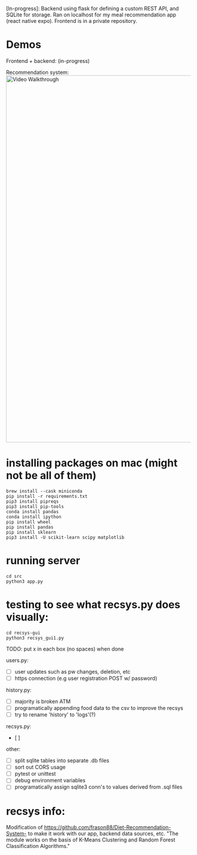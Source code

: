 
[In-progress]: Backend using flask for defining a custom REST API, and SQLite for storage. Ran on localhost for my meal recommendation app (react native expo). Frontend is in a private repository.

# Demos
Frontend + backend:
(in-progress)

Recommendation system:
<img src='demos/recsys_gui1.gif' width=1000 title='Reccomendation system GUI' width='' alt='Video Walkthrough' />

# installing packages on mac (might not be all of them)
```
brew install --cask miniconda
pip install -r requirements.txt
pip3 install pipreqs
pip3 install pip-tools 
conda install pandas   
conda install ipython
pip install wheel
pip install pandas
pip install sklearn
pip3 install -U scikit-learn scipy matplotlib
```

# running server
```
cd src
python3 app.py
```

# testing to see what recsys.py does visually:
```
cd recsys-gui
python3 recsys_gui1.py
```

TODO:
put x in each box (no spaces) when done

users.py:
- [ ] user updates such as pw changes, deletion, etc
- [ ] https connection (e.g user registration POST w/ password)

history.py:
- [ ] majority is broken ATM
- [ ] programatically appending food data to the csv to improve the recsys
- [ ] try to rename 'history' to 'logs'(?)

recsys.py:
- [ ] 

other:
- [ ] split sqlite tables into separate .db files
- [ ] sort out CORS usage
- [ ] pytest or unittest
- [ ] debug environment variables
- [ ] programatically assign sqlite3 conn's to values derived from .sql files

# recsys info:
Modification of 
https://github.com/frason88/Diet-Recommendation-System- to make it work with our app, backend data sources, etc. 
"The module works on the basis of K-Means Clustering and Random Forest Classification Algorithms."
